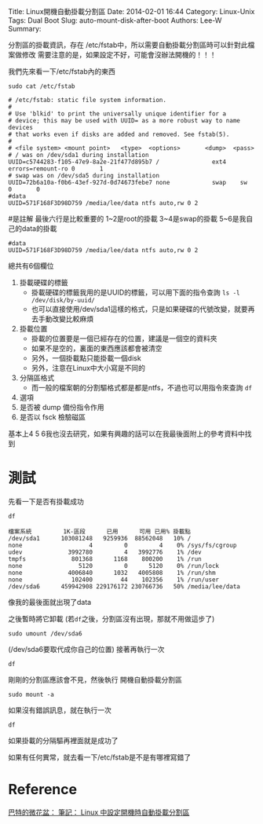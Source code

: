 Title: Linux開機自動掛載分割區
Date: 2014-02-01 16:44
Category: Linux-Unix
Tags: Dual Boot
Slug: auto-mount-disk-after-boot
Authors: Lee-W
Summary: 


分割區的掛載資訊，存在 /etc/fstab中，所以需要自動掛載分割區時可以針對此檔案做修改
需要注意的是，如果設定不好，可能會沒辦法開機的！！！

<!--more-->

我們先來看一下/etc/fstab內的東西
```shell
sudo cat /etc/fstab
```

```
# /etc/fstab: static file system information.
#
# Use 'blkid' to print the universally unique identifier for a
# device; this may be used with UUID= as a more robust way to name devices
# that works even if disks are added and removed. See fstab(5).
#
# <file system> <mount point>   <type>  <options>       <dump>  <pass>
# / was on /dev/sda1 during installation
UUID=c5744283-f105-47e9-8a2e-21f477d895b7 /               ext4    errors=remount-ro 0       1
# swap was on /dev/sda5 during installation
UUID=72b6a10a-f0b6-43ef-927d-0d74673febe7 none            swap    sw              0       0
#data
UUID=571F168F3D98D759 /media/lee/data ntfs auto,rw 0 2
```
\#是註解
最後六行是比較重要的
1~2是root的掛載
3~4是swap的掛載
5~6是我自己的data的掛載

```
#data
UUID=571F168F3D98D759 /media/lee/data ntfs auto,rw 0 2
```

總共有6個欄位

1. 掛載硬碟的標籤
    - 掛載硬碟的標籤我用的是UUID的標籤，可以用下面的指令查詢
    `ls -l /dev/disk/by-uuid/`
    - 也可以直接使用/dev/sda1這樣的格式，只是如果硬碟的代號改變，就要再去手動改變比較麻煩 
2. 掛載位置
    - 掛載的位置要是一個已經存在的位置，建議是一個空的資料夾
    - 如果不是空的，裏面的東西應該都會被清空
    - 另外，一個掛載點只能掛載一個disk
    - 另外，注意在Linux中大小寫是不同的
3. 分隔區格式
    - 而一般的檔案朝的分割驅格式都是都是ntfs，不過也可以用指令來查詢
    `df`
4. 選項
5. 是否被 dump 備份指令作用
6. 是否以 fsck 檢驗磁區

基本上4 5 6我也沒去研究，如果有興趣的話可以在我最後面附上的參考資料中找到

# 測試
先看一下是否有掛載成功
```
df
```

```
檔案系統         1K-區段      已用      可用 已用% 掛載點
/dev/sda1      103081248   9259936  88562048   10% /
none                   4         0         4    0% /sys/fs/cgroup
udev             3992780         4   3992776    1% /dev
tmpfs             801368      1168    800200    1% /run
none                5120         0      5120    0% /run/lock
none             4006840      1032   4005808    1% /run/shm
none              102400        44    102356    1% /run/user
/dev/sda6      459942908 229176172 230766736   50% /media/lee/data
```
像我的最後面就出現了data

之後暫時將它卸載 (若`df`之後，分割區沒有出現，那就不用做這步了)
```
sudo umount /dev/sda6
```

(/dev/sda6要取代成你自己的位置)
接著再執行一次
```
df
```

剛剛的分割區應該會不見，然後執行
開機自動掛載分割區
```
sudo mount -a
```

如果沒有錯誤訊息，就在執行一次
```
df
```

如果掛載的分隔驅再裡面就是成功了

如果有任何異常，就去看一下/etc/fstab是不是有哪裡寫錯了

# Reference
[巴特的微花盆： 筆記： Linux 中設定開機時自動掛載分割區](http://255121.blogspot.tw/2010/05/linux.html)